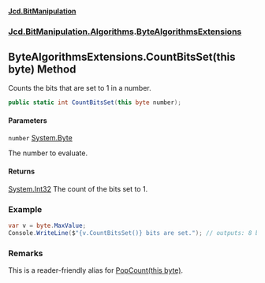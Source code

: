 #### [Jcd.BitManipulation](index.md 'index')

### [Jcd.BitManipulation.Algorithms](Jcd.BitManipulation.Algorithms.md 'Jcd.BitManipulation.Algorithms').[ByteAlgorithmsExtensions](Jcd.BitManipulation.Algorithms.ByteAlgorithmsExtensions.md 'Jcd.BitManipulation.Algorithms.ByteAlgorithmsExtensions')

## ByteAlgorithmsExtensions.CountBitsSet(this byte) Method

Counts the bits that are set to 1 in a number.

```csharp
public static int CountBitsSet(this byte number);
```

#### Parameters

<a name='Jcd.BitManipulation.Algorithms.ByteAlgorithmsExtensions.CountBitsSet(thisbyte).number'></a>

`number` [System.Byte](https://docs.microsoft.com/en-us/dotnet/api/System.Byte 'System.Byte')

The number to evaluate.

#### Returns

[System.Int32](https://docs.microsoft.com/en-us/dotnet/api/System.Int32 'System.Int32')
The count of the bits set to 1.

### Example

```csharp
var v = byte.MaxValue;
Console.WriteLine($"{v.CountBitsSet()} bits are set."); // outputs: 8 bits are set.
```

### Remarks

This is a reader-friendly alias for [PopCount(this byte)](Jcd.BitManipulation.Algorithms.ByteAlgorithmsExtensions.PopCount(thisbyte).md 'Jcd.BitManipulation.Algorithms.ByteAlgorithmsExtensions.PopCount(this byte)').